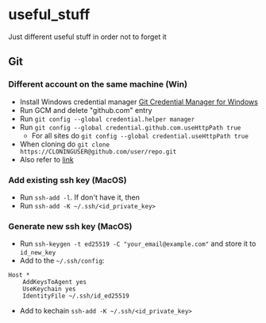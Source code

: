 # useful_stuff
Just different useful stuff in order not to forget it

## Git 

### Different account on the same machine (Win)

- Install Windows credential manager [Git Credential Manager for Windows](https://github.com/microsoft/Git-Credential-Manager-for-Windows)
- Run GCM and delete "github.com" entry
- Run `git config --global credential.helper manager`
- Run `git config --global credential.github.com.useHttpPath true` 
  - For all sites do `git config --global credential.useHttpPath true`
- When cloning do `git clone https://CLONINGUSER@github.com/user/repo.git`
- Also refer to [link](https://github.com/microsoft/Git-Credential-Manager-for-Windows/issues/749)

### Add existing ssh key (MacOS)

- Run `ssh-add -l`. If don't have it, then
- Run `ssh-add -K ~/.ssh/<id_private_key>`

### Generate new ssh key (MacOS)

- Run `ssh-keygen -t ed25519 -C "your_email@example.com"` and store it to `id_new_key`
- Add to the `~/.ssh/config`:
```
Host *
    AddKeysToAgent yes
    UseKeychain yes
    IdentityFile ~/.ssh/id_ed25519
```
- Add to kechain `ssh-add -K ~/.ssh/<id_private_key>`
